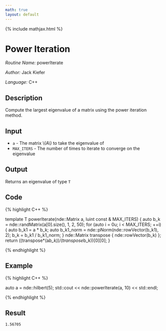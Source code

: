 ```yaml
---
math: true
layout: default
---
```


{% include mathjax.html %}


# Power Iteration

*Routine Name:* powerIterate

*Author:* Jack Kiefer

*Language:* C++

## Description

Compute the largest eigenvalue of a matrix using the power iteration method.

## Input

* ``a`` - The matrix \\(A\\) to take the eigenvalue of
* ``MAX_ITERS`` - The number of times to iterate to converge on the eigenvalue

## Output 

Returns an eigenvalue of type ``T``

## Code

{% highlight C++ %}

template <typename T>
T powerIterate(nde::Matrix<T> a, luint const & MAX_ITERS)
{
  auto b_k = nde::randMatrix<T>(a[0].size(), 1, 2, 50);
  for (auto i = 0u; i < MAX_ITERS; ++i)
  {
    auto b_k1 = a * b_k;
    auto b_k1_norm = nde::pNorm(nde::rowVector(b_k1), 2);
    b_k = b_k1 / b_k1_norm;
  }
  nde::Matrix<T> transpose { nde::rowVector(b_k) };
  return ((transpose*(a*b_k))/(transpose*b_k))[0][0];
}

{% endhighlight %}

## Example

{% highlight C++ %}

auto a = nde::hilbert<double>(5);
std::cout << nde::powerIterate(a, 10) << std::endl;

{% endhighlight %}

## Result
```
1.56705
```
